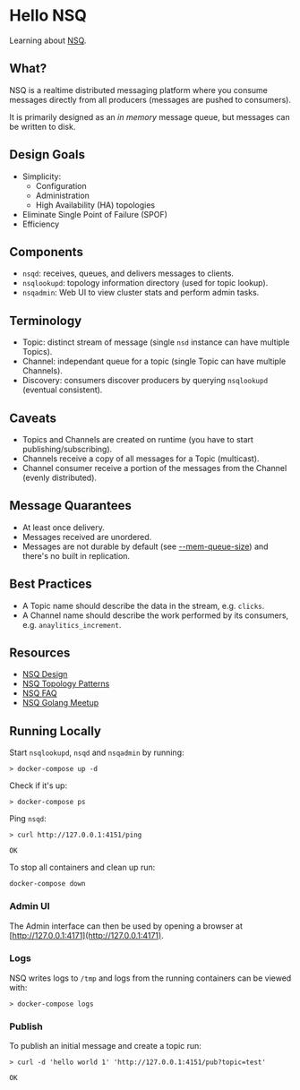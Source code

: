 # Hello NSQ

Learning about [NSQ](https://nsq.io/).

## What?

NSQ is a realtime distributed messaging platform where you consume messages directly from all producers (messages are pushed to consumers).

It is primarily designed as an _in memory_ message queue, but messages can be written to disk.

## Design Goals

- Simplicity:
  - Configuration
  - Administration
  - High Availability (HA) topologies
- Eliminate Single Point of Failure (SPOF)
- Efficiency

## Components

- `nsqd`: receives, queues, and delivers messages to clients.
- `nsqlookupd`: topology information directory (used for topic lookup).
- `nsqadmin`: Web UI to view cluster stats and perform admin tasks.

## Terminology

- Topic: distinct stream of message (single `nsd` instance can have multiple Topics).
- Channel: independant queue for a topic (single Topic can have multiple Channels).
- Discovery: consumers discover producers by querying `nsqlookupd` (eventual consistent).

## Caveats

- Topics and Channels are created on runtime (you have to start publishing/subscribing).
- Channels receive a copy of all messages for a Topic (multicast).
- Channel consumer receive a portion of the messages from the Channel (evenly distributed).

## Message Quarantees

- At least once delivery.
- Messages received are unordered.
- Messages are not durable by default (see [--mem-queue-size](https://nsq.io/overview/features_and_guarantees.html#messages-are-not-durable-by-default)) and there's no built in replication.

## Best Practices

- A Topic name should describe the data in the stream, e.g. `clicks`.
- A Channel name should describe the work performed by its consumers, e.g. `anaylitics_increment`.

## Resources

- [NSQ Design](https://nsq.io/overview/design.html)
- [NSQ Topology Patterns](https://nsq.io/deployment/topology_patterns.html)
- [NSQ FAQ](https://nsq.io/overview/faq.html)
- [NSQ Golang Meetup](https://speakerdeck.com/snakes/nsq-nyc-golang-meetup)

## Running Locally

Start `nsqlookupd`, `nsqd` and `nsqadmin` by running:

```
> docker-compose up -d
```

Check if it's up:

```
> docker-compose ps
```

Ping `nsqd`:

```
> curl http://127.0.0.1:4151/ping

OK
```

To stop all containers and clean up run:

```
docker-compose down
```

### Admin UI

The Admin interface can then be used by opening a browser at [http://127.0.0.1:4171](http://127.0.0.1:4171).

### Logs

NSQ writes logs to `/tmp` and logs from the running containers can be viewed with:

```
> docker-compose logs
```

### Publish

To publish an initial message and create a topic run:

```
> curl -d 'hello world 1' 'http://127.0.0.1:4151/pub?topic=test'

OK
```
